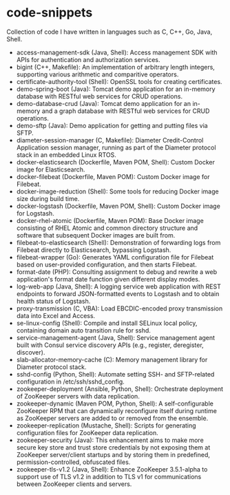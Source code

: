 # code-snippets
Collection of code I have written in languages such as C, C++, Go, Java, Shell.
- access-management-sdk (Java, Shell): Access management SDK with APIs for authentication and authorization services.
- bigint (C++, Makefile): An implementation of arbitrary length integers, supporting various arithmetic and comparitive operators.
- certificate-authority-tool (Shell): OpenSSL tools for creating certificates.
- demo-spring-boot (Java): Tomcat demo application for an in-memory database with RESTful web services for CRUD operations.
- demo-database-crud (Java): Tomcat demo application for an in-memory and a graph database with RESTful web services for CRUD operations.
- demo-sftp (Java): Demo application for getting and putting files via SFTP.
- diameter-session-manager (C, Makefile): Diameter Credit-Control Application session manager, running as part of the Diameter protocol stack in an embedded Linux RTOS.
- docker-elasticsearch (Dockerfile, Maven POM, Shell): Custom Docker image for Elasticsearch.
- docker-filebeat (Dockerfile, Maven POM): Custom Docker image for Filebeat.
- docker-image-reduction (Shell): Some tools for reducing Docker image size during build time.
- docker-logstash (Dockerfile, Maven POM, Shell): Custom Docker image for Logstash.
- docker-rhel-atomic (Dockerfile, Maven POM): Base Docker image consisting of RHEL Atomic and common directory structure and software that subsequent Docker images are built from.
- filebeat-to-elasticsearch (Shell): Demonstration of forwarding logs from Filebeat directly to Elasticsearch, bypassing Logstash.
- filebeat-wrapper (Go): Generates YAML configuration file for Filebeat based on user-provided configuration, and then starts Filebeat.
- format-date (PHP): Consulting assignment to debug and rewrite a web application's format date function given different display modes.
- log-web-app (Java, Shell): A logging service web application with REST endpoints to forward JSON-formatted events to Logstash and to obtain health status of Logstash.
- proxy-transmission (C, VBA): Load EBCDIC-encoded proxy transmission data into Excel and Access.
- se-linux-config (Shell): Compile and install SELinux local policy, containing domain auto transition rule for sshd.
- service-management-agent (Java, Shell): Service management agent built with Consul service discovery APIs (e.g., register, deregister, discover).
- slab-allocator-memory-cache (C): Memory management library for Diameter protocol stack.
- sshd-config (Python, Shell): Automate setting SSH- and SFTP-related configuration in /etc/ssh/sshd_config.
- zookeeper-deployment (Ansible, Python, Shell): Orchestrate deployment of ZooKeeper servers with data replication.
- zookeeper-dynamic (Maven POM, Python, Shell): A self-configurable ZooKeeper RPM that can dynamically reconfigure itself during runtime as ZooKeeper servers are added to or removed from the ensemble.
- zookeeper-replication (Mustache, Shell): Scripts for generating configuration files for ZooKeeper data replication.
- zookeeper-security (Java): This enhancement aims to make more secure key store and trust store credentials by not exposing them at ZooKeeper server/client startups and by storing them in predefined, permission-controlled, obfuscated files.
- zookeeper-tls-v1.2 (Java, Shell): Enhance ZooKeeper 3.5.1-alpha to support use of TLS v1.2 in addition to TLS v1 for communications between ZooKeeper clients and servers.
